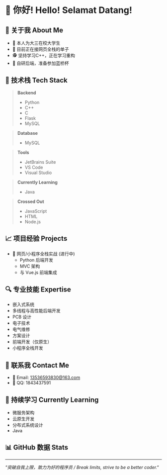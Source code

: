 # 👋 你好! Hello! Selamat Datang!

## 💫 关于我 About Me

- 🌿 本人为大三在校大学生
- 🔧 目前正在接网页全栈的单子
- 🕵️ 坚持学习C++，正在学习重构
- 🌱 自研后端，准备参加蓝桥杯

## 🚀 技术栈 Tech Stack

> **Backend**
>
> - Python
> - C++
> - C
> - Flask
> - MySQL

> **Database**
>
> - MySQL

> **Tools**
>
> - JetBrains Suite
> - VS Code
> - Visual Studio

> **Currently Learning**
>
> - Java

> **Crossed Out**
>
> - JavaScript
> - HTML
> - Node.js

## 📈 项目经验 Projects

- 🌟 网页/小程序全栈实战 (进行中)
  - Python 后端开发
  - MVC 架构
  - 与 Vue.js 前端集成

## 🔍 专业技能 Expertise

- 嵌入式系统
- 多线程与高性能后端开发
- PCB 设计
- 电子技术
- 电气维修
- 方案设计
- 前端开发（仅原生）
- 小程序全栈开发

## 📩 联系我 Contact Me

- 📧 Email: [13536593830@163.com](mailto:13536593830@163.com)
- 💎 QQ: 1843437591

## 🌱 持续学习 Currently Learning

- 微服务架构
- 云原生开发
- 分布式系统设计
- Java

## 📊 GitHub 数据 Stats



---

*"突破自我上限，致力为好的程序员 / Break limits, strive to be a better coder."*

